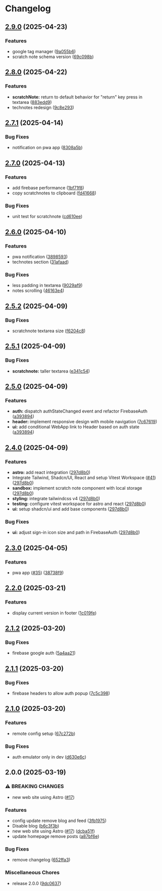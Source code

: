 # Changelog

## [2.9.0](https://github.com/raph84/blog/compare/v2.8.0...v2.9.0) (2025-04-23)


### Features

* google tag manager ([9a055b6](https://github.com/raph84/blog/commit/9a055b62de60ac1247bdfa4a4ebdf8012559c968))
* scratch note schema version ([69c098b](https://github.com/raph84/blog/commit/69c098b8744f870bf60139e212868bada30e462d))

## [2.8.0](https://github.com/raph84/blog/compare/v2.7.1...v2.8.0) (2025-04-22)


### Features

* **scratchNote:** return to default behavior for "return" key press in textarea ([883edd9](https://github.com/raph84/blog/commit/883edd975e900a44a574922f20714098e2759464))
* technotes redesign ([9c8e293](https://github.com/raph84/blog/commit/9c8e2936bcf9418eaa7c0e2134a5eea9f04e45f2))

## [2.7.1](https://github.com/raph84/blog/compare/v2.7.0...v2.7.1) (2025-04-14)


### Bug Fixes

* notification on pwa app ([8308a5b](https://github.com/raph84/blog/commit/8308a5be5ade1cf5e23f674872512fdfa0b69214))

## [2.7.0](https://github.com/raph84/blog/compare/v2.6.0...v2.7.0) (2025-04-13)


### Features

* add firebase performance ([1bf71f8](https://github.com/raph84/blog/commit/1bf71f84dba89155fbc40187d6c9490fc7b4b5a1))
* copy scratchnotes to clipboard ([fd41668](https://github.com/raph84/blog/commit/fd41668af33c48f974a72d4a961eb40a8a62a27a))


### Bug Fixes

* unit test for scratchnote ([cd610ee](https://github.com/raph84/blog/commit/cd610eebf2dc397090fef970070caafe0de478fd))

## [2.6.0](https://github.com/raph84/blog/compare/v2.5.2...v2.6.0) (2025-04-10)


### Features

* pwa notification ([3898593](https://github.com/raph84/blog/commit/3898593aa0acdee1ea39064b16a12d4381e28c80))
* technotes section ([31afaad](https://github.com/raph84/blog/commit/31afaadab94ee0d56c68bc4c5c67cbab23031bcf))


### Bug Fixes

* less padding in textarea ([9029af9](https://github.com/raph84/blog/commit/9029af9de40194ebbbe4415f3c805f0d87e06d2c))
* notes scrolling ([46163e4](https://github.com/raph84/blog/commit/46163e474c3e64afe2bdf0873d55cf6498b7c286))

## [2.5.2](https://github.com/raph84/blog/compare/v2.5.1...v2.5.2) (2025-04-09)


### Bug Fixes

* scratchnote textarea size ([f6204c8](https://github.com/raph84/blog/commit/f6204c8880dd3af515eda0acc971fa2682b16c0a))

## [2.5.1](https://github.com/raph84/blog/compare/v2.5.0...v2.5.1) (2025-04-09)


### Bug Fixes

* **scratchnote:** taller textarea ([e341c54](https://github.com/raph84/blog/commit/e341c545875ac23180865ee0497ba1d37ab56404))

## [2.5.0](https://github.com/raph84/blog/compare/v2.4.0...v2.5.0) (2025-04-09)


### Features

* **auth:** dispatch authStateChanged event and refactor FirebaseAuth ([a393894](https://github.com/raph84/blog/commit/a393894e6c491f228ef0d166e68a8e71a62bcdc9))
* **header:** implement responsive design with mobile navigation ([7c67619](https://github.com/raph84/blog/commit/7c676190a84a14b1ee0f5ee219cf95dc22d4e835))
* **ui:** add conditional WebApp link to Header based on auth state ([a393894](https://github.com/raph84/blog/commit/a393894e6c491f228ef0d166e68a8e71a62bcdc9))

## [2.4.0](https://github.com/raph84/blog/compare/v2.3.0...v2.4.0) (2025-04-09)


### Features

* **astro:** add react integration ([297d8b0](https://github.com/raph84/blog/commit/297d8b0ba83c4b3ca36311d1aed77c09f6a1fb0f))
* Integrate Tailwind, Shadcn/UI, React and setup Vitest Workspace ([#41](https://github.com/raph84/blog/issues/41)) ([297d8b0](https://github.com/raph84/blog/commit/297d8b0ba83c4b3ca36311d1aed77c09f6a1fb0f))
* **sandbox:** implement scratch note component with local storage ([297d8b0](https://github.com/raph84/blog/commit/297d8b0ba83c4b3ca36311d1aed77c09f6a1fb0f))
* **styling:** integrate tailwindcss v4 ([297d8b0](https://github.com/raph84/blog/commit/297d8b0ba83c4b3ca36311d1aed77c09f6a1fb0f))
* **testing:** configure vitest workspace for astro and react ([297d8b0](https://github.com/raph84/blog/commit/297d8b0ba83c4b3ca36311d1aed77c09f6a1fb0f))
* **ui:** setup shadcn/ui and add base components ([297d8b0](https://github.com/raph84/blog/commit/297d8b0ba83c4b3ca36311d1aed77c09f6a1fb0f))


### Bug Fixes

* **ui:** adjust sign-in icon size and path in FirebaseAuth ([297d8b0](https://github.com/raph84/blog/commit/297d8b0ba83c4b3ca36311d1aed77c09f6a1fb0f))

## [2.3.0](https://github.com/raph84/blog/compare/v2.2.0...v2.3.0) (2025-04-05)


### Features

* pwa app ([#35](https://github.com/raph84/blog/issues/35)) ([38738f9](https://github.com/raph84/blog/commit/38738f9d983b838df0bf27b7bcecbd7b136f0724))

## [2.2.0](https://github.com/raph84/blog/compare/v2.1.2...v2.2.0) (2025-03-21)


### Features

* display current version in footer ([1c019fe](https://github.com/raph84/blog/commit/1c019fe88fb8cd03a9a1dcf083aed607e0706cbc))

## [2.1.2](https://github.com/raph84/blog/compare/v2.1.1...v2.1.2) (2025-03-20)


### Bug Fixes

* firebase google auth ([5a4aa21](https://github.com/raph84/blog/commit/5a4aa219ea34a8bf1d02abfacfda282423c139b6))

## [2.1.1](https://github.com/raph84/blog/compare/v2.1.0...v2.1.1) (2025-03-20)


### Bug Fixes

* firebase headers to allow auth popup ([7c5c398](https://github.com/raph84/blog/commit/7c5c3988f1e352a743b0cbf25841e9468f5e1f0e))

## [2.1.0](https://github.com/raph84/blog/compare/v2.0.0...v2.1.0) (2025-03-20)


### Features

* remote config setup ([67c272b](https://github.com/raph84/blog/commit/67c272b4cc13e287c560e91225d2c1620e9dc81f))


### Bug Fixes

* auth emulator only in dev ([d630e6c](https://github.com/raph84/blog/commit/d630e6c1d3e2b2b6b5a7e206dac0dc994f03d38b))

## 2.0.0 (2025-03-19)


### ⚠ BREAKING CHANGES

* new web site using Astro ([#17](https://github.com/raph84/blog/issues/17))

### Features

* config update remove blog and feed ([3fb1975](https://github.com/raph84/blog/commit/3fb19753b2a7dff7fed7a9ae12dd1ce242cff5cb))
* Disable blog ([b6c3f3b](https://github.com/raph84/blog/commit/b6c3f3bed3cdec7a8ebf17c982dbdcd4e671e3f1))
* new web site using Astro ([#17](https://github.com/raph84/blog/issues/17)) ([dcba51f](https://github.com/raph84/blog/commit/dcba51f21bbaf855b568a720133f8f1039c7792f))
* update homepage remove posts ([a87bf6e](https://github.com/raph84/blog/commit/a87bf6ed1757511d1073680ba32408539be70443))


### Bug Fixes

* remove changelog ([652ffa3](https://github.com/raph84/blog/commit/652ffa328998a77e27fc048d9eb78eaa6f06af33))


### Miscellaneous Chores

* release 2.0.0 ([9dc0637](https://github.com/raph84/blog/commit/9dc0637b88732fdd6715a5a8e0d3c3ae1c621a1e))
